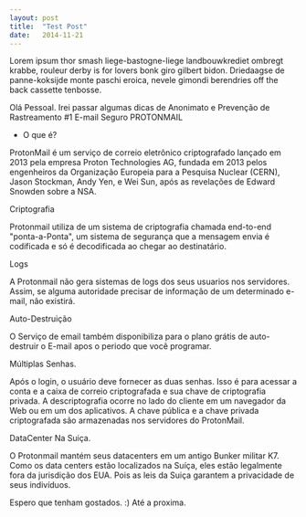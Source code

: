 ```yaml
---
layout: post
title:  "Test Post"
date:   2014-11-21
---
```


<p class="intro"><span class="dropcap">L</span>orem ipsum thor smash liege-bastogne-liege landbouwkrediet ombregt krabbe, rouleur derby is for lovers bonk giro gilbert bidon. Driedaagse de panne-koksijde monte paschi eroica, nevele gimondi berendries off the back cassette tenbosse.</p>

Olá Pessoal. Irei passar algumas dicas de Anonimato e Prevenção de Rastreamento
#1 E-mail Seguro PROTONMAIL


* O que é?

ProtonMail é um serviço de correio eletrônico criptografado lançado em 2013 pela empresa Proton Technologies AG, fundada em 2013 pelos engenheiros da Organização Europeia para a Pesquisa Nuclear (CERN), Jason Stockman, Andy Yen, e Wei Sun, após as revelações de Edward Snowden sobre a NSA.

Criptografia

Protonmail utiliza de um sistema de criptografia chamada end-to-end "ponta-a-Ponta", um sistema de segurança que a mensagem envia é codificada e só é decodificada ao chegar ao destinatário.

Logs

A Protonmail não gera sistemas de logs dos seus usuarios nos servidores. Assim, se alguma autoridade precisar de informação de um determinado e-mail, não existirá.

Auto-Destruição

O Serviço de email também disponibiliza para o plano grátis de auto-destruir o E-mail apos o periodo que você programar.

Múltiplas Senhas.

Após o login, o usuário deve fornecer as duas senhas. Isso é para acessar a conta e a caixa de correio criptografada e sua chave de criptografia privada. A descriptografia ocorre no lado do cliente em um navegador da Web ou em um dos aplicativos. A chave pública e a chave privada criptografada são armazenadas nos servidores do ProtonMail.

DataCenter Na Suiça.

O Protonmail mantém seus datacenters em um antigo Bunker militar K7. Como os data centers estão localizados na Suíça, eles estão legalmente fora da jurisdição dos EUA. Pois as leis da Suiça garantem a privacidade de seus indivíduos.


Espero que tenham gostados. :) Até a proxima. 
